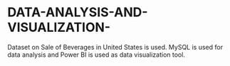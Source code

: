 # DATA-ANALYSIS-AND-VISUALIZATION-
Dataset on Sale of Beverages in United States is used. MySQL is used for data analysis and Power BI is used as data visualization tool. 
